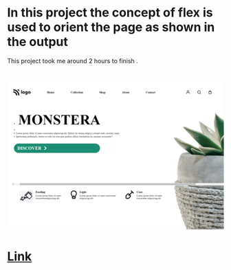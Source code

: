 # In this project the concept of flex is used to orient the page as shown in the output


This project took me around 2 hours to finish .

# ![Plant-homepage](./project-06-output.png)

# [Link](https://plant-homepage.netlify.app/)